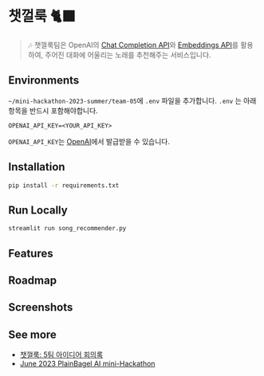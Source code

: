 # 챗껄룩 ‍🐈‍⬛

> 🎶 챗껄룩팀은 OpenAI의 [Chat Completion API](https://platform.openai.com/docs/guides/gpt/chat-completions-api)와
> [Embeddings API](https://platform.openai.com/docs/guides/embeddings/what-are-embeddings)를 활용하여,
> 주어진 대화에 어울리는 노래를 추천해주는 서비스입니다.

## Environments

`~/mini-hackathon-2023-summer/team-05`에 `.env` 파일을 추가합니다.
`.env` 는 아래 항목을 반드시 포함해야합니다.

```dotenv
OPENAI_API_KEY=<YOUR_API_KEY>
```

`OPENAI_API_KEY`는 [OpenAI](https://platform.openai.com/account/api-keys)에서 발급받을 수 있습니다.

## Installation

```bash
pip install -r requirements.txt
```

## Run Locally

```bash
streamlit run song_recommender.py
```

## Features


## Roadmap


## Screenshots


## See more
- [챗껄룩: 5팀 아이디어 회의록](https://www.notion.so/plainbagel/5-cdfc912101cb44e9929d7dc997442233?pvs=4)
- [June 2023 PlainBagel AI mini-Hackathon](https://www.notion.so/plainbagel/June-2023-PlainBagel-AI-mini-Hackathon-84def79c77064bc399a07a8b54c78205)
